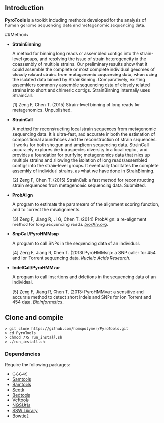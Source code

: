 
## Introduction

**PyroTools** is a toolkit including methods developed for the analysis of human genome sequencing data and metagenomic sequencing data.

##Methods 

- **StrainBinning**

  A method for binning long reads or assembled contigs into the strain-level groups, and resolving the issue of strain heterogeneity in the coassembly of multiple strains.  Our preliminary results show that it could assemble the complete or most complete individual genomes of closely related strains from metagenomic sequencing data, when using the isolated data binned by StrainBinning.  Comparatively, existing assemblers commonly assemble sequencing data of closely related strains into short and chimeric contigs.  StrainBinning internally uses StrainCall.
  
  [1] Zeng F, Chen T. (2015) Strain-level binning of long reads for metagenomics.  Unpublished. 

- **StrainCall** 

  A method for reconstructing local strain sequences from metagenomic sequencing data.  It is ultra-fast, and accurate in both the estimation of compositional abundances and the reconstruction of strain sequences. It works for both shotgun and amplicon sequencing data.  StrainCall accurately explores the intraspecies diversity in a local region, and provides a foundation for purifying metagenomics data that mixs up multiple strains and allowing the isolation of long reads/assembled contigs into the strain-level groups.  It eventually facilitates the complete assembly of individual strains, as what we have done in StrainBinning.

  [2] Zeng F, Chen T. (2015) StrainCall: a fast method for reconstructing strain sequences from metagenomic sequencing data. Submitted.

- **ProbAlign** 
  
  A program to estimate the parameters of the alignment scoring function, and to correct the misalignments.
  
  [3] Zeng F, Jiang R, Ji G, Chen T. (2014) ProbAlign: a re-alignment method for long sequencing reads. [_biorXiv.org_](http://biorxiv.org/content/early/2014/09/02/008698).
  
- **SnpCall/PyroHMMsnp**
 
  A program to call SNPs in the sequencing data of an individual.

  [4] Zeng F, Jiang R, Chen T. (2013) PyroHMMsnp: a SNP caller for 454 and Ion Torrent sequencing data. _Nucleic Acids Research_.

- **IndelCall/PyroHMMvar**

  A program to call insertions and deletions in the sequencing data of an individual.

  [5] Zeng F, Jiang R, Chen T. (2013) PyroHMMvar: a sensitive and accurate method to detect short Indels and SNPs for Ion Torrent and 454 data. _Bioinformatics_.



## Clone and compile
	> git clone https://github.com/homopolymer/PyroTools.git
	> cd PyroTools
	> chmod 775 run_install.sh
	> ./run_install.sh 
	
	
### Dependencies
Require the following packages:

- GCC49
- [Samtools](samtools.sourceforge.net)
- [Bamtools](https://github.com/pezmaster31/bamtools)
- [Seqtk](https://github.com/lh3/seqtk)
- [Bedtools](bedtools.readthedocs.org)
- [Vcftools](vcftools.sourceforge.net)
- [NGSUtils](ngsutils.org)
- [SSW Library](https://github.com/mengyao/Complete-Striped-Smith-Waterman-Library) 
- [Bowtie2](bowtie-bio.sourceforge.net/bowtie2)








